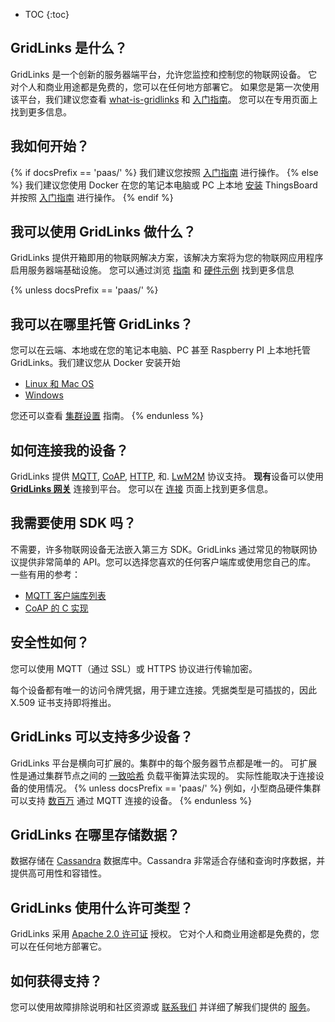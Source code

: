 * TOC
{:toc}


## GridLinks 是什么？

GridLinks 是一个创新的服务器端平台，允许您监控和控制您的物联网设备。
它对个人和商业用途都是免费的，您可以在任何地方部署它。
如果您是第一次使用该平台，我们建议您查看 [what-is-gridlinks](/docs/{{docsPrefix}}getting-started-guides/what-is-thingsboard/)
和 [入门指南](/docs/{{docsPrefix}}getting-started-guides/helloworld/)。
您可以在专用页面上找到更多信息。

## 我如何开始？

{% if docsPrefix == 'paas/' %}
我们建议您按照 [入门指南](/docs/{{docsPrefix}}getting-started-guides/helloworld/) 进行操作。
{% else %}
我们建议您使用 Docker 在您的笔记本电脑或 PC 上本地 [安装](/docs/user-guide/install/{{docsPrefix}}installation-options/) ThingsBoard
并按照 [入门指南](/docs/{{docsPrefix}}getting-started-guides/helloworld/) 进行操作。
{% endif %}

## 我可以使用 GridLinks 做什么？

GridLinks 提供开箱即用的物联网解决方案，该解决方案将为您的物联网应用程序启用服务器端基础设施。
您可以通过浏览 [指南](/docs/{{docsPrefix}}user-guide/) 和 [硬件示例](/docs/{{docsPrefix}}guides/#AnchorIDHardwareSamples) 找到更多信息

{% unless docsPrefix == 'paas/' %}
## 我可以在哪里托管 GridLinks？

您可以在云端、本地或在您的笔记本电脑、PC 甚至 Raspberry PI 上本地托管 GridLinks。我们建议您从 Docker 安装开始
  
  - [Linux 和 Mac OS](/docs/user-guide/install/{{docsPrefix}}docker/) 
  - [Windows](/docs/user-guide/install/{{docsPrefix}}docker-windows/)

您还可以查看 [集群设置](/docs/user-guide/install/{{docsPrefix}}cluster-setup/) 指南。
{% endunless %}

## 如何连接我的设备？

GridLinks 提供
[MQTT](/docs/{{docsPrefix}}reference/mqtt-api), 
[CoAP](/docs/{{docsPrefix}}reference/coap-api), 
[HTTP](/docs/{{docsPrefix}}reference/http-api), 和.
[LwM2M](/docs/{{docsPrefix}}reference/lwm2m-api) 协议支持。
**现有**设备可以使用 **[GridLinks 网关](/docs/iot-gateway/what-is-iot-gateway/)** 连接到平台。
您可以在 [连接](/docs/{{docsPrefix}}reference/protocols/) 页面上找到更多信息。 

## 我需要使用 SDK 吗？

不需要，许多物联网设备无法嵌入第三方 SDK。GridLinks 通过常见的物联网协议提供非常简单的 API。您可以选择您喜欢的任何客户端库或使用您自己的库。
一些有用的参考：
 
 - [MQTT 客户端库列表](https://github.com/mqtt/mqtt.github.io/wiki/libraries) 
 - [CoAP 的 C 实现](https://libcoap.net/)

## 安全性如何？

您可以使用 MQTT（通过 SSL）或 HTTPS 协议进行传输加密。 

每个设备都有唯一的访问令牌凭据，用于建立连接。凭据类型是可插拔的，因此 X.509 证书支持即将推出。

## GridLinks 可以支持多少设备？

GridLinks 平台是横向可扩展的。集群中的每个服务器节点都是唯一的。
可扩展性是通过集群节点之间的 [一致哈希](https://en.wikipedia.org/wiki/Consistent_hashing) 负载平衡算法实现的。
实际性能取决于连接设备的使用情况。
{% unless docsPrefix == 'paas/' %}
例如，小型商品硬件集群可以支持 [数百万](/docs/{{docsPrefix}}reference/iot-platform-deployment-scenarios/#1-million-smart-meters-tco) 通过 MQTT 连接的设备。
{% endunless %}
  
## GridLinks 在哪里存储数据？

数据存储在 [Cassandra](https://cassandra.apache.org/) 数据库中。Cassandra 非常适合存储和查询时序数据，并提供高可用性和容错性。
 
## GridLinks 使用什么许可类型？

GridLinks 采用 [Apache 2.0 许可证](https://en.wikipedia.org/wiki/Apache_License#Version_2.0) 授权。
它对个人和商业用途都是免费的，您可以在任何地方部署它。

## 如何获得支持？

您可以使用故障排除说明和社区资源或 [联系我们](/docs/contact-us) 并详细了解我们提供的 [服务](/docs/services/)。